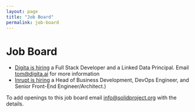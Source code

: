 ```yaml
---
layout: page
title: "Job Board"
permalink: job-board
---
```


# Job Board
* [Digita is hiring](https://www.digita.ai/careers) a Full Stack Developer and a Linked Data Principal. Email tom@digita.ai for more information
* [Inrupt is hiring](https://inrupt.com/careers) a Head of Business Development, DevOps Engineer, and Senior Front-End Engineer/Architect.)

To add openings to this job board email [info@solidproject.org](mailto:info@solidproject.org) with the details.
